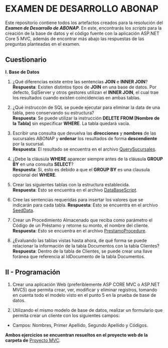 # EXAMEN DE DESARROLLO ABONAP

Este repositorio contiene todos los artefactos creados para la resolución del ***Examen de Desarrollo de ABONAP***. En este, encontrarás los *scripts* para la creación de la base de datos y el código fuente con la aplicación ASP.NET Core 5 MVC, además de encontrar más abajo las respuestas de las preguntas planteadas en el examen.  

## Cuestionario  

**I. Base de Datos**  

1.  ¿Qué diferencias existe entre las sentencias **JOIN** e **INNER JOIN**?  
**Respuesta**: Existen distintos tipos de **JOIN** en una base de datos. Por defecto, SqlServer y otros gestores utilizan el **INNER JOIN**, el cual trae los resultados cuando existen coincidencias en ambas tablas.  

2.  ¿Qué instruccón de SQL se puede ejecutar para eliminar la data de una tabla, pero conservando su estructura?  
**Respuesta**: Se puede utilizar la instrucción **DELETE FROM [Nombre de la Tabla]** sin especificar **WHERE**. La tabla quedará vacía.  

3.  Escribir una consulta que devuelva las **direcciones** y **nombres** de las sucursales ABONAP y **ordenar** los resultados de forma **descendiente** por la sucursal.  
**Respuesta**: El resultado se encuentra en el archivo [QuerySucursales](https://github.com/DericksRD/Test_ABONAP/blob/main/Scripts%20Base%20de%20Datos/QuerySucursales.sql).  

4.  ¿Debe la cláusula **WHERE** aparecer siempre antes de la cláusula **GROUP BY** en una consulta **SELECT**?  
**Respuesta**: Si, esto es debido a que el **GROUP BY** es una clausula opcional del **WHERE**.  

5.  Crear las siguientes tablas con la estructura establecida.  
**Respuesta**: Esto se encuentra en el archivo [DataBaseScript](https://github.com/DericksRD/Test_ABONAP/blob/main/Scripts%20Base%20de%20Datos/DataBaseScript.sql).  

6.  Cree las sentencias requeridas para insertar los valores que se indicarán para cada tabla.
**Respuesta**: Esto se encuentra en el archivo [SeedData](https://github.com/DericksRD/Test_ABONAP/blob/main/Scripts%20Base%20de%20Datos/SeedData(Number%206).sql).  

7.  Crear un Procedimiento Almacenado que reciba como parámetro el Código de un Préstamo y retorne su monto, el nombre del cliente.  
**Respuesta**: Esto se encuentra en el archivo [PrestamoProcedure](https://github.com/DericksRD/Test_ABONAP/blob/main/Scripts%20Base%20de%20Datos/PrestamoProcedure.sql).  

8.  ¿Evaluando las tablas vistas hasta ahora, de qué forma se puede relacionar la información de la tabla Documentos con la tabla Clientes?  
**Respuesta**: Dentro de la tabla de Clientes, se puede crear una llave foránea que referencia al IdDocumento de la tabla Documentos.  

## **II - Programación**

1.  Crear una aplicación Web (preferiblemente ASP CORE MVC o ASP.NET MVC5) que permita crear, ver, modificar y eliminar registros, tomando en cuenta todo el modelo visto en el punto 5 en la prueba de base de datos.

2.  Utilizando el mismo modelo de base de datos, realizar un formulario que permita crear un cliente con los siguientes campos:

- Campos:
Nombres, Primer Apellido, Segundo Apellido y Códigos.

**Ambos ejercicios se encuentran resueltos en el proyecto web de la carpeta de** [Proyecto MVC](https://github.com/DericksRD/Test_ABONAP/tree/main/Proyecto%20MVC/Test_ABONAP).
